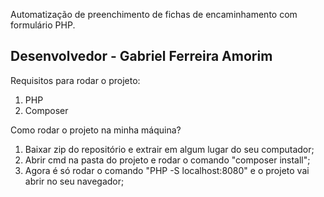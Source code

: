 Automatização de preenchimento de fichas de encaminhamento com formulário PHP.

## Desenvolvedor - Gabriel Ferreira Amorim

Requisitos para rodar o projeto:
1. PHP
2. Composer

Como rodar o projeto na minha máquina?
1. Baixar zip do repositório e extrair em algum lugar do seu computador;
2. Abrir cmd na pasta do projeto e rodar o comando "composer install";
3. Agora é só rodar o comando "PHP -S localhost:8080" e o projeto vai abrir no seu navegador;

